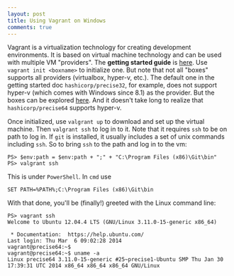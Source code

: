 ```yaml
---
layout: post
title: Using Vagrant on Windows
comments: true
---
```


Vagrant is a virtualization technology for creating development environments. It is based on virtual machine technology and can be used with multiple VM "providers". The __getting started guide__ is [here][start]. Use `vagrant init <boxname>` to initialize one. But note that not all "boxes" supports all providers (virtualbox, hyper-v, etc.). The default one in the getting started doc `hashicorp/precise32`, for example, does not support hyper-v (which comes with Windows since 8.1) as the provider. But the boxes can be explored [here][boxes]. And it doesn't take long to realize that `hashicorp/precise64` supports hyper-v.

Once initialized, use `valgrant up` to download and set up the virtual machine. Then `valgrant ssh` to log in to it. Note that it requires `ssh` to be on path to log in. If `git` is installed, it usually includes a set of unix commands including `ssh`. So to bring `ssh` to the path and log in to the vm:

    PS> $env:path = $env:path + ";" + "C:\Program Files (x86)\Git\bin"
    PS> valgrant ssh

This is under `PowerShell`. In `cmd` use 
  
    SET PATH=%PATH%;C:\Program Files (x86)\Git\bin

With that done, you'll be (finally!) greeted with the Linux command line:

    PS> vagrant ssh
    Welcome to Ubuntu 12.04.4 LTS (GNU/Linux 3.11.0-15-generic x86_64)
    
     * Documentation:  https://help.ubuntu.com/
    Last login: Thu Mar  6 09:02:28 2014
    vagrant@precise64:~$
    vagrant@precise64:~$ uname -a
    Linux precise64 3.11.0-15-generic #25~precise1-Ubuntu SMP Thu Jan 30 17:39:31 UTC 2014 x86_64 x86_64 x86_64 GNU/Linux


[start]: https://docs.vagrantup.com/v2/getting-started/index.html
[boxes]: https://atlas.hashicorp.com/boxes/search
